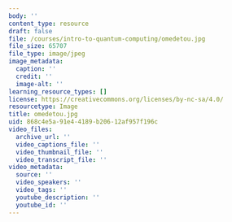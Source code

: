 ```yaml
---
body: ''
content_type: resource
draft: false
file: /courses/intro-to-quantum-computing/omedetou.jpg
file_size: 65707
file_type: image/jpeg
image_metadata:
  caption: ''
  credit: ''
  image-alt: ''
learning_resource_types: []
license: https://creativecommons.org/licenses/by-nc-sa/4.0/
resourcetype: Image
title: omedetou.jpg
uid: 868c4e5a-91e4-4189-b206-12af957f196c
video_files:
  archive_url: ''
  video_captions_file: ''
  video_thumbnail_file: ''
  video_transcript_file: ''
video_metadata:
  source: ''
  video_speakers: ''
  video_tags: ''
  youtube_description: ''
  youtube_id: ''
---
```

